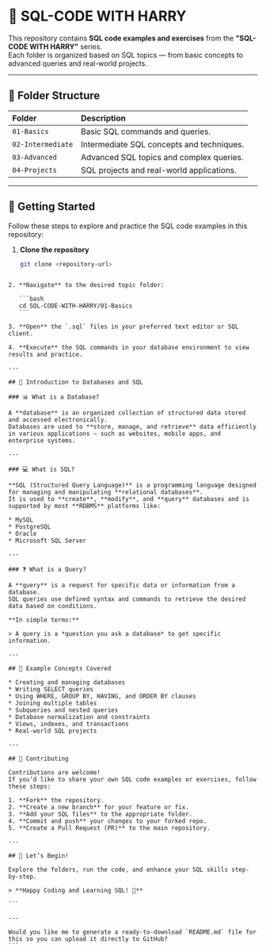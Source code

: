 
# 📘 SQL-CODE WITH HARRY

This repository contains **SQL code examples and exercises** from the **"SQL-CODE WITH HARRY"** series.  
Each folder is organized based on SQL topics — from basic concepts to advanced queries and real-world projects.

---

## 📂 Folder Structure

| Folder | Description |
|:--------|:-------------|
| `01-Basics` | Basic SQL commands and queries. |
| `02-Intermediate` | Intermediate SQL concepts and techniques. |
| `03-Advanced` | Advanced SQL topics and complex queries. |
| `04-Projects` | SQL projects and real-world applications. |

---

## 🚀 Getting Started

Follow these steps to explore and practice the SQL code examples in this repository:

1. **Clone the repository**
   ```bash
   git clone <repository-url>
````

2. **Navigate** to the desired topic folder:

   ```bash
   cd SQL-CODE-WITH-HARRY/01-Basics
   ```

3. **Open** the `.sql` files in your preferred text editor or SQL client.

4. **Execute** the SQL commands in your database environment to view results and practice.

---

## 🧠 Introduction to Databases and SQL

### 📊 What is a Database?

A **database** is an organized collection of structured data stored and accessed electronically.
Databases are used to **store, manage, and retrieve** data efficiently in various applications — such as websites, mobile apps, and enterprise systems.

---

### 💻 What is SQL?

**SQL (Structured Query Language)** is a programming language designed for managing and manipulating **relational databases**.
It is used to **create**, **modify**, and **query** databases and is supported by most **RDBMS** platforms like:

* MySQL
* PostgreSQL
* Oracle
* Microsoft SQL Server

---

### ❓ What is a Query?

A **query** is a request for specific data or information from a database.
SQL queries use defined syntax and commands to retrieve the desired data based on conditions.

**In simple terms:**

> A query is a *question you ask a database* to get specific information.

---

## 🧩 Example Concepts Covered

* Creating and managing databases
* Writing SELECT queries
* Using WHERE, GROUP BY, HAVING, and ORDER BY clauses
* Joining multiple tables
* Subqueries and nested queries
* Database normalization and constraints
* Views, indexes, and transactions
* Real-world SQL projects

---

## 🤝 Contributing

Contributions are welcome!
If you’d like to share your own SQL code examples or exercises, follow these steps:

1. **Fork** the repository.
2. **Create a new branch** for your feature or fix.
3. **Add your SQL files** to the appropriate folder.
4. **Commit and push** your changes to your forked repo.
5. **Create a Pull Request (PR)** to the main repository.

---

## 🏁 Let’s Begin!

Explore the folders, run the code, and enhance your SQL skills step-by-step.

> **Happy Coding and Learning SQL! 🚀**

```

---

Would you like me to generate a ready-to-download `README.md` file for this so you can upload it directly to GitHub?
```
